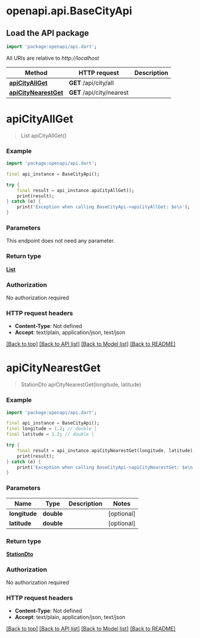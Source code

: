 # openapi.api.BaseCityApi

## Load the API package
```dart
import 'package:openapi/api.dart';
```

All URIs are relative to *http://localhost*

Method | HTTP request | Description
------------- | ------------- | -------------
[**apiCityAllGet**](BaseCityApi.md#apicityallget) | **GET** /api/city/all | 
[**apiCityNearestGet**](BaseCityApi.md#apicitynearestget) | **GET** /api/city/nearest | 


# **apiCityAllGet**
> List<City> apiCityAllGet()



### Example
```dart
import 'package:openapi/api.dart';

final api_instance = BaseCityApi();

try {
    final result = api_instance.apiCityAllGet();
    print(result);
} catch (e) {
    print('Exception when calling BaseCityApi->apiCityAllGet: $e\n');
}
```

### Parameters
This endpoint does not need any parameter.

### Return type

[**List<City>**](City.md)

### Authorization

No authorization required

### HTTP request headers

 - **Content-Type**: Not defined
 - **Accept**: text/plain, application/json, text/json

[[Back to top]](#) [[Back to API list]](../README.md#documentation-for-api-endpoints) [[Back to Model list]](../README.md#documentation-for-models) [[Back to README]](../README.md)

# **apiCityNearestGet**
> StationDto apiCityNearestGet(longitude, latitude)



### Example
```dart
import 'package:openapi/api.dart';

final api_instance = BaseCityApi();
final longitude = 1.2; // double | 
final latitude = 1.2; // double | 

try {
    final result = api_instance.apiCityNearestGet(longitude, latitude);
    print(result);
} catch (e) {
    print('Exception when calling BaseCityApi->apiCityNearestGet: $e\n');
}
```

### Parameters

Name | Type | Description  | Notes
------------- | ------------- | ------------- | -------------
 **longitude** | **double**|  | [optional] 
 **latitude** | **double**|  | [optional] 

### Return type

[**StationDto**](StationDto.md)

### Authorization

No authorization required

### HTTP request headers

 - **Content-Type**: Not defined
 - **Accept**: text/plain, application/json, text/json

[[Back to top]](#) [[Back to API list]](../README.md#documentation-for-api-endpoints) [[Back to Model list]](../README.md#documentation-for-models) [[Back to README]](../README.md)

